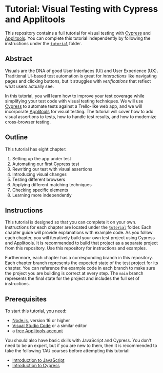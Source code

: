 # Tutorial: Visual Testing with Cypress and Applitools

This repository contains a full tutorial for visual testing
with [Cypress](https://www.cypress.io/) and [Applitools](https://applitools.com/).
You can complete this tutorial independently by following the instructions under the [`tutorial`](/tutorial/) folder.


## Abstract

Visuals are the DNA of good User Interfaces (UI) and User Experience (UX).
Traditional UI-based test automation is great for *interactions* like navigating pages and clicking buttons,
but it struggles with *verifications* that reflect what users actually see.

In this tutorial, you will learn how to improve your test coverage while simplifying your test code with visual testing techniques.
We will use [Cypress](https://www.cypress.io/) to automate tests against a Trello-like web app,
and we will incorporate [Applitools](https://applitools.com/) for visual testing.
The tutorial will cover how to add visual assertions to tests,
how to handle test results,
and how to modernize cross-browser testing.


## Outline

This tutorial has eight chapter:

1. Setting up the app under test
2. Automating our first Cypress test
3. Rewriting our test with visual assertions
4. Introducing visual changes
5. Testing different browsers
6. Applying different matching techniques
7. Checking specific elements
8. Learning more independently


## Instructions

This tutorial is designed so that you can complete it on your own.
Instructions for each chapter are located under the [`tutorial`](/tutorial/) folder.
Each chapter guide will provide explanations with example code.
As you follow each chapter, you will iteratively build your own test project using Cypress and Applitools.
It is recommended to build that project as a separate project from this repository.
Use this repository for instructions and examples.

Furthermore, each chapter has a corresponding branch in this repository.
Each chapter branch represents the expected state of the test project for its chapter.
You can reference the example code in each branch to make sure the project you are building is correct at every step.
The `main` branch represents the final state for the project and includes the full set of instructions.


## Prerequisites

To start this tutorial, you need:

* [Node.js](https://nodejs.org/), version 16 or higher
* [Visual Studio Code](https://code.visualstudio.com/docs/languages/javascript) or a similar editor
* a [free Applitools account](https://auth.applitools.com/users/register)

You should also have basic skills with JavaScript and Cypress.
You don't need to be an expert, but if you are new to them,
then it is recommended to take the following TAU courses before attempting this tutorial:

* [Introduction to JavaScript](https://testautomationu.applitools.com/javascript-tutorial/)
* [Introduction to Cypress](https://testautomationu.applitools.com/cypress-tutorial/)
